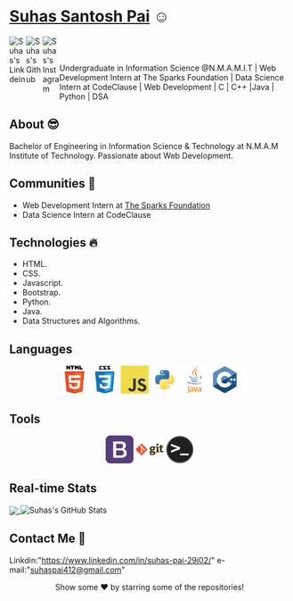 # <a href="https://www.linkedin.com/in/suhas-pai-29j02/">Suhas Santosh Pai</a> ☺
 
<a href="https://www.linkedin.com/in/suhas-pai-29j02/">
  <img align="left" alt="Suhas's Linkdein" width="30px" src="https://cdn.jsdelivr.net/npm/simple-icons@v3/icons/linkedin.svg" />
</a>
<a href="https://github.com/SuhasP2002/">
  <img align="left" alt="Suhas's Github" width="30px" src="https://cdn.jsdelivr.net/npm/simple-icons@v3/icons/github.svg" />
</a>
<a href="https://instagram.com/suhas.pai.1272/">
  <img align="left" alt="Suhas's Instagram" width="30px" src="https://cdn.jsdelivr.net/npm/simple-icons@v3/icons/instagram.svg" />
</a>

<br/>
<br/>

Undergraduate in Information Science @N.M.A.M.I.T | Web Development Intern at The Sparks Foundation | Data Science Intern at CodeClause | Web Development | C | C++ |Java | Python | DSA

## About :sunglasses:
Bachelor of Engineering in Information Science & Technology at N.M.A.M Institute of Technology. Passionate about Web Development.

## Communities :dancers:
- Web Development Intern at [The Sparks Foundation](https://www.thesparksfoundationsingapore.org/) 
- Data Science Intern at CodeClause

## Technologies :fire:
- HTML.
- CSS.
- Javascript.
- Bootstrap.
- Python.
- Java.
- Data Structures and Algorithms.

## Languages
<p align="center">
<code><img height="50px" src="https://raw.githubusercontent.com/github/explore/80688e429a7d4ef2fca1e82350fe8e3517d3494d/topics/html/html.png"></code>
<code><img height="50px" src="https://raw.githubusercontent.com/github/explore/80688e429a7d4ef2fca1e82350fe8e3517d3494d/topics/css/css.png"></code>
<code><img height="50px" src="https://raw.githubusercontent.com/github/explore/80688e429a7d4ef2fca1e82350fe8e3517d3494d/topics/javascript/javascript.png"></code>
<code><img height="50px" src="https://raw.githubusercontent.com/github/explore/80688e429a7d4ef2fca1e82350fe8e3517d3494d/topics/python/python.png"></code>
<code><img height="50px" src="https://raw.githubusercontent.com/github/explore/80688e429a7d4ef2fca1e82350fe8e3517d3494d/topics/java/java.png"></code>
<code><img height="50px" src="https://raw.githubusercontent.com/github/explore/80688e429a7d4ef2fca1e82350fe8e3517d3494d/topics/cpp/cpp.png"></code>
</p>

## Tools
<p align="center">
<code><img height="50px" src="https://raw.githubusercontent.com/github/explore/80688e429a7d4ef2fca1e82350fe8e3517d3494d/topics/bootstrap/bootstrap.png"></code>
<code><img height="50px" src="https://raw.githubusercontent.com/github/explore/80688e429a7d4ef2fca1e82350fe8e3517d3494d/topics/git/git.png"></code>
<code><img height="50px" src="https://raw.githubusercontent.com/github/explore/80688e429a7d4ef2fca1e82350fe8e3517d3494d/topics/terminal/terminal.png"></code>

## Real-time Stats
<a href="https://github.com/SuhasP2002">
  <img align="center" src="https://github-readme-stats.vercel.app/api/top-langs/?username=SuhasP2002&theme=radical" />
</a>
<img src="https://github-readme-stats.vercel.app/api?username=SuhasP2002&&show_icons=true&theme=radical&line_height=27&v=5" alt="Suhas's GitHub Stats" />


##  Contact Me 📱
Linkdin:"https://www.linkedin.com/in/suhas-pai-29j02/"
e-mail:"suhaspai412@gmail.com"

<div align="center">
Show some ❤️ by starring some of the repositories!
</div>
